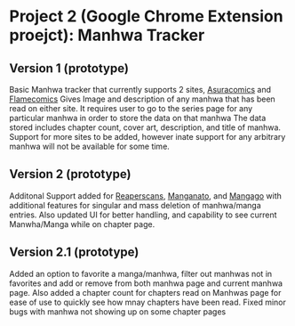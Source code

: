 # Project 2 (Google Chrome Extension proejct): Manhwa Tracker
## Version 1 (prototype)

Basic Manhwa tracker that currently supports 2 sites, [Asuracomics][def] and [Flamecomics][def2]
Gives Image and description of any manhwa that has been read on either site. It requires
user to go to the series page for any particular manhwa in order to store the data on that manhwa
The data stored includes chapter count, cover art, description, and title of manhwa. 
Support for more sites to be added, however inate support for any arbitrary manhwa will not be
available for some time.


## Version 2 (prototype)
Additonal Support added for [Reaperscans][def5], [Manganato][def4], and [Mangago][def3] with
additional features for singular and mass deletion of manhwa/manga entries. Also updated
UI for better handling, and capability to see current Manwha/Manga while on chapter
page.

## Version 2.1 (prototype)
Added an option to favorite a manga/manhwa, filter out manhwas not in favorites and add or remove from both manhwa page
and current manhwa page. Also added a chapter count for chapters read on Manhwas page for ease of use to quickly see how mnay chapters have been read. Fixed minor bugs with manhwa not showing up on some chapter pages

[def]: https://asuracomic.net/
[def2]: https://flamecomics.me/
[def3]: https://www.mangago.me/
[def4]: https://manganato.com/
[def5]: https://reaperscans.com/